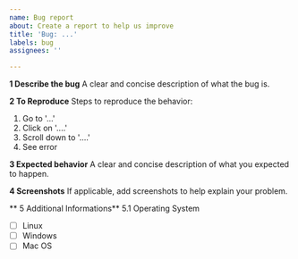 ```yaml
---
name: Bug report
about: Create a report to help us improve
title: 'Bug: ...'
labels: bug
assignees: ''

---
```


**1 Describe the bug**
A clear and concise description of what the bug is.

**2 To Reproduce**
Steps to reproduce the behavior:
1. Go to '...'
2. Click on '....'
3. Scroll down to '....'
4. See error

**3 Expected behavior**
A clear and concise description of what you expected to happen.

**4 Screenshots**
If applicable, add screenshots to help explain your problem.

** 5 Additional Informations**
5.1 Operating System
   - [ ] Linux
   - [ ] Windows
   - [ ] Mac OS
